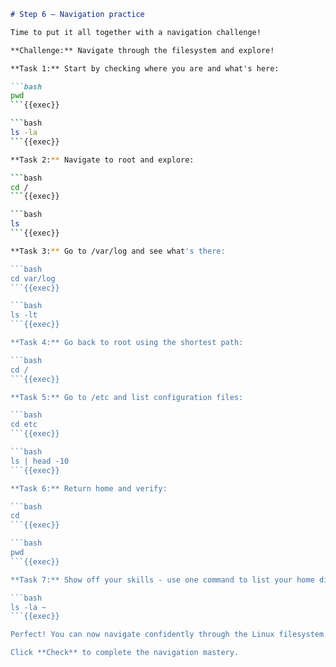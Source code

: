 ````markdown
# Step 6 — Navigation practice

Time to put it all together with a navigation challenge!

**Challenge:** Navigate through the filesystem and explore!

**Task 1:** Start by checking where you are and what's here:

```bash
pwd
```{{exec}}

```bash
ls -la
```{{exec}}

**Task 2:** Navigate to root and explore:

```bash
cd /
```{{exec}}

```bash
ls
```{{exec}}

**Task 3:** Go to /var/log and see what's there:

```bash
cd var/log
```{{exec}}

```bash
ls -lt
```{{exec}}

**Task 4:** Go back to root using the shortest path:

```bash
cd /
```{{exec}}

**Task 5:** Go to /etc and list configuration files:

```bash
cd etc
```{{exec}}

```bash
ls | head -10
```{{exec}}

**Task 6:** Return home and verify:

```bash
cd
```{{exec}}

```bash
pwd
```{{exec}}

**Task 7:** Show off your skills - use one command to list your home directory from anywhere:

```bash
ls -la ~
```{{exec}}

Perfect! You can now navigate confidently through the Linux filesystem.

Click **Check** to complete the navigation mastery.
````